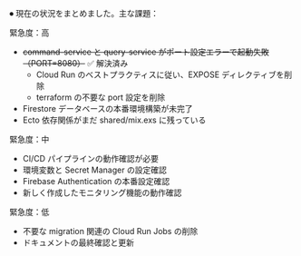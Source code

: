 ⏺ 現在の状況をまとめました。主な課題：

緊急度：高

- ~~command-service と query-service がポート設定エラーで起動失敗（PORT=8080）~~ ✅ 解決済み
  - Cloud Run のベストプラクティスに従い、EXPOSE ディレクティブを削除
  - terraform の不要な port 設定を削除
- Firestore データベースの本番環境構築が未完了
- Ecto 依存関係がまだ shared/mix.exs に残っている

緊急度：中

- CI/CD パイプラインの動作確認が必要
- 環境変数と Secret Manager の設定確認
- Firebase Authentication の本番設定確認
- 新しく作成したモニタリング機能の動作確認

緊急度：低

- 不要な migration 関連の Cloud Run Jobs の削除
- ドキュメントの最終確認と更新
